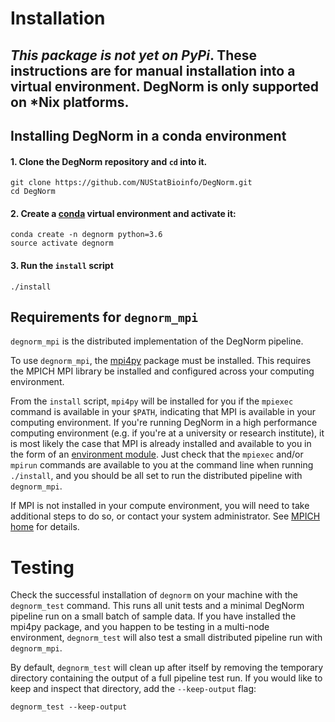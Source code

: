 # Installation

*This package is not yet on PyPi*. These instructions are for manual installation into a virtual environment.
DegNorm is only supported on *Nix platforms.
-----

## Installing DegNorm in a conda environment

#### 1. Clone the DegNorm repository and `cd` into it.
```
git clone https://github.com/NUStatBioinfo/DegNorm.git
cd DegNorm
```

#### 2. Create a [conda](https://conda.io/docs/user-guide/tasks/manage-environments.html) virtual environment and activate it:

    conda create -n degnorm python=3.6
    source activate degnorm


#### 3. Run the `install` script

    ./install
    
    
## Requirements for `degnorm_mpi`
`degnorm_mpi` is the distributed implementation of the DegNorm pipeline.

To use `degnorm_mpi`, the [mpi4py](https://mpi4py.readthedocs.io/en/stable/index.html) package must be installed.
This requires the MPICH MPI library be installed and configured across your computing environment.

From the `install` script, `mpi4py` will be installed for you if the `mpiexec` command is available in your `$PATH`, indicating that MPI
 is available in your computing environment. If you're running DegNorm in a high performance computing environment (e.g. if you're at a university or research institute),
 it is most likely the case that MPI is already installed and available to you in the form of an [environment module](http://modules.sourceforge.net/). Just check that the `mpiexec` and/or 
`mpirun` commands are available to you at the command line when running `./install`, and you should be 
all set to run the distributed pipeline with `degnorm_mpi`.

If MPI is not installed in your compute environment, you will need to
take additional steps to do so, or contact your system administrator. See [MPICH home](https://en.wikipedia.org/wiki/MPICH) for details.


# Testing

Check the successful installation of `degnorm` on your machine with the `degnorm_test` command. This runs all unit tests
and a minimal DegNorm pipeline run on a small batch of sample data. If you have installed the mpi4py package, and
you happen to be testing in a multi-node environment, `degnorm_test` will also test a small distributed pipeline run with `degnorm_mpi`.

By default, `degnorm_test` will clean up after itself by removing the temporary directory containing the output
of a full pipeline test run. If you would like to keep and inspect that directory, add the `--keep-output` flag:

    degnorm_test --keep-output
    